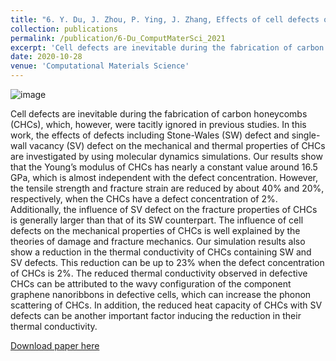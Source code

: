 ```yaml
---
title: "6. Y. Du, J. Zhou, P. Ying, J. Zhang, Effects of cell defects on the mechanical and thermal properties of carbon honeycombs. Computational Materials Science 187, 110125 (2021)."
collection: publications
permalink: /publication/6-Du_ComputMaterSci_2021
excerpt: 'Cell defects are inevitable during the fabrication of carbon honeycombs (CHCs), which, however, were tacitly ignored in previous studies. In this work, the effects of defects including Stone-Wales (SW) defect and single-wall vacancy (SV) defect on the mechanical and thermal properties of CHCs are investigated by using molecular dynamics simulations.'
date: 2020-10-28
venue: 'Computational Materials Science'
---
```

![image](https://user-images.githubusercontent.com/54773018/220203467-f5d0e7d1-0be0-4cb5-b375-e597856a7a47.png)


Cell defects are inevitable during the fabrication of carbon honeycombs (CHCs), which, however, were tacitly ignored in previous studies. In this work, the effects of defects including Stone-Wales (SW) defect and single-wall vacancy (SV) defect on the mechanical and thermal properties of CHCs are investigated by using molecular dynamics simulations. Our results show that the Young’s modulus of CHCs has nearly a constant value around 16.5 GPa, which is almost independent with the defect concentration. However, the tensile strength and fracture strain are reduced by about 40% and 20%, respectively, when the CHCs have a defect concentration of 2%. Additionally, the influence of SV defect on the fracture properties of CHCs is generally larger than that of its SW counterpart. The influence of cell defects on the mechanical properties of CHCs is well explained by the theories of damage and fracture mechanics. Our simulation results also show a reduction in the thermal conductivity of CHCs containing SW and SV defects. This reduction can be up to 23% when the defect concentration of CHCs is 2%. The reduced thermal conductivity observed in defective CHCs can be attributed to the wavy configuration of the component graphene nanoribbons in defective cells, which can increase the phonon scattering of CHCs. In addition, the reduced heat capacity of CHCs with SV defects can be another important factor inducing the reduction in their thermal conductivity.

[Download paper here](http://hityingph.github.io/files/6-Du_ComputMaterSci_2021.pdf)
